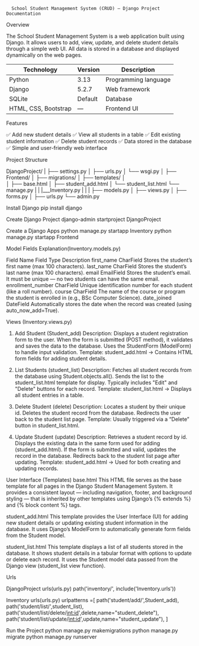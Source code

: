       School Student Management System (CRUD) — Django Project Documentation

Overview

The School Student Management System is a web application built using Django.
It allows users to add, view, update, and delete student details through a simple web UI.
All data is stored in a database and displayed dynamically on the web pages.


| Technology           | Version | Description          |
| -------------------- |---------| -------------------- |
| Python               | 3.13    | Programming language |
| Django               | 5.2.7   | Web framework        |
| SQLite               | Default | Database             |
| HTML, CSS, Bootstrap | —       | Frontend UI          |


Features

✅ Add new student details
✅ View all students in a table
✅ Edit existing student information
✅ Delete student records
✅ Data stored in the database
✅ Simple and user-friendly web interface


Project Structure 

DjangoProject/
|   ├── settings.py
│   ├── urls.py
│   └── wsgi.py
│
├── Frontend/
│   ├── migrations/
│   ├── templates/
│   
│           ├── base.html
│           ├── student_add.html
│           └── student_list.html
└── manage.py
|
|
|___Inventory.py
|   |
|   ├── models.py
│   ├── views.py
│   ├── forms.py
│   ├── urls.py
    └── admin.py

Install Django
pip install django

Create Django Project
django-admin startproject DjangoProject

Create a Django Apps
python manage.py startapp Inventory
python manage.py startapp Frontend

Model Fields Explanation(Inventory.models.py)

Field Name	        Field Type	Description
first_name	        CharField	Stores the student’s first name (max 100 characters).
last_name	        CharField	Stores the student’s last name (max 100 characters).
email	            EmailField	Stores the student’s email. It must be unique — no two students can have the same email.
enrollment_number	CharField	Unique identification number for each student (like a roll number).
course	            CharField	The name of the course or program the student is enrolled in (e.g., BSc Computer Science).
date_joined	        DateField	Automatically stores the date when the record was created (using auto_now_add=True).

Views (Inventory.views.py)
 1. Add Student (Student_add)
 Description:
 Displays a student registration form to the user.
 When the form is submitted (POST method), it validates and saves the data to the database.
 Uses the StudentForm (ModelForm) to handle input validation.
 Template:
 student_add.html → Contains HTML form fields for adding student details.
 
 2. List Students (student_list)
 Description:
 Fetches all student records from the database using Student.objects.all().
 Sends the list to the student_list.html template for display.
 Typically includes "Edit" and "Delete" buttons for each record.
 Template:
 student_list.html → Displays all student entries in a table.
 
 3. Delete Student (delete)
 Description:
 Locates a student by their unique id.
 Deletes the student record from the database.
 Redirects the user back to the student list page.
 Template:
 Usually triggered via a “Delete” button in student_list.html.

 4. Update Student (update)
 Description:
 Retrieves a student record by id.
 Displays the existing data in the same form used for adding (student_add.html).
 If the form is submitted and valid, updates the record in the database.
 Redirects back to the student list page after updating.
 Template:
 student_add.html → Used for both creating and updating records.
  
User Interface (Templates)
 base.html
 This HTML file serves as the base template for all pages in the Django Student Management System.
 It provides a consistent layout — including navigation, footer, and background styling — that is inherited by other templates using Django’s {% extends %} and {% block content %} tags.
 
 student_add.html
 This template provides the User Interface (UI) for adding new student details or updating existing student information in the database.
 It uses Django’s ModelForm to automatically generate form fields from the Student model.
 
 student_list.html
 This template displays a list of all students stored in the database.
 It shows student details in a tabular format with options to update or delete each record.
 It uses the Student model data passed from the Django view (student_list view function).
 
 Urls

 DjangoProject urls(urls.py)
 path('inventory/', include('Inventory.urls'))

 Inventory urls(urls.py)
 urlpatterns =[
    path('student/add/',Student_add),
    path('student/list/',student_list),
    path('student/list/delete/<int:id>',delete,name="student_delete"),
    path('student/list/update/<int:id>',update,name="student_update"),
]

 Run the Project
 python manage.py makemigrations
 python manage.py migrate
 python manage.py runserver
 
 
 
 
 